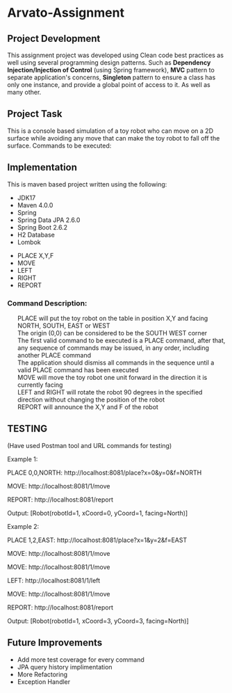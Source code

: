 # Arvato-Assignment
## Project Development

This assignment project was developed using Clean code best practices as well using several programming design patterns.
Such as **Dependency Injection/Injection of Control** (using Spring framework), **MVC** pattern to separate application's concerns, **Singleton** pattern to ensure a class has only one instance,
and provide a global point of access to it. As well as many other.   

## Project Task
This is a console based simulation of a toy robot who can move on a 2D surface while avoiding any move that can make the toy robot to fall off the surface.
Commands to be executed:

## Implementation

This is maven based project written using the following:

- JDK17
- Maven 4.0.0
- Spring
- Spring Data JPA 2.6.0
- Spring Boot 2.6.2
- H2 Database
- Lombok

<ul>
<li>PLACE X,Y,F</li>
<li>MOVE</li>
<li>LEFT</li>
<li>RIGHT</li>
<li>REPORT</li>
</ul>
<h3>Command Description:</h3>
<ul style="list-style-type:none;">
<li>PLACE will put the toy robot on the table in position X,Y and facing NORTH,
SOUTH, EAST or WEST</li>
<li>The origin (0,0) can be considered to be the SOUTH WEST corner</li>
<li>The first valid command to be executed is a PLACE command, after that, any
sequence of commands may be issued, in any order, including another PLACE
command</li>
<li>The application should dismiss all commands in the sequence until a valid PLACE
command has been executed</li>
<li>MOVE will move the toy robot one unit forward in the direction it is currently
facing</li>
<li>LEFT and RIGHT will rotate the robot 90 degrees in the specified direction without
changing the position of the robot</li>
<li>REPORT will announce the X,Y and F of the robot</li>
</ul>

## TESTING
(Have used Postman tool and URL commands for testing)

Example 1:

PLACE 0,0,NORTH: http://localhost:8081/place?x=0&y=0&f=NORTH

MOVE: http://localhost:8081/1/move

REPORT: http://localhost:8081/report

Output: [Robot(robotId=1, xCoord=0, yCoord=1, facing=North)]

Example 2:

PLACE 1,2,EAST: http://localhost:8081/place?x=1&y=2&f=EAST

MOVE: http://localhost:8081/1/move

MOVE: http://localhost:8081/1/move

LEFT: http://localhost:8081/1/left

MOVE: http://localhost:8081/1/move

REPORT: http://localhost:8081/report

Output: [Robot(robotId=1, xCoord=3, yCoord=3, facing=North)]

## Future Improvements

- Add more test coverage for every command
- JPA query history implimentation
- More Refactoring
- Exception Handler





 
